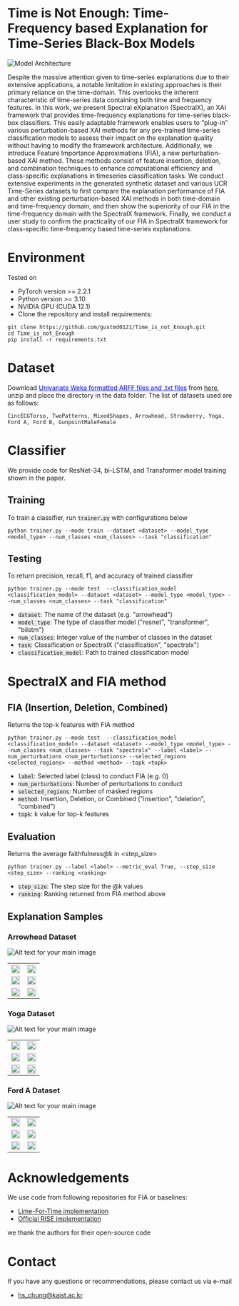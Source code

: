# Time is Not Enough: Time-Frequency based Explanation for Time-Series Black-Box Models

![Model Architecture](figures/overall_figure.png)

Despite the massive attention given to time-series explanations due to their extensive applications, a notable limitation in existing approaches is their primary reliance on the time-domain. This overlooks the inherent characteristic of time-series data containing both time and frequency features. In this work, we present Spectral eXplanation (SpectralX), an XAI framework that provides time-frequency explanations for time-series black-box classifiers. This easily adaptable framework enables users to “plug-in” various perturbation-based XAI methods for any pre-trained time-series classification models to assess their impact on the explanation quality without having to modify the framework architecture. Additionally, we introduce Feature Importance Approximations (FIA), a new perturbation-based XAI method. These methods consist of feature insertion, deletion, and combination techniques to enhance computational efficiency and class-specific explanations in timeseries classification tasks. We conduct extensive experiments in the generated synthetic dataset and various UCR Time-Series datasets to first compare the explanation performance of FIA and other existing perturbation-based XAI methods in both time-domain and time-frequency domain, and then show the superiority of our FIA in the time-frequency domain with the SpectralX framework. Finally, we conduct a user study to confirm the practicality of our FIA in SpectralX framework for class-specific time-frequency based time-series explanations.

# Environment
Tested on
* PyTorch version >= 2.2.1
* Python version >= 3.10 
* NVIDIA GPU (CUDA 12.1)
* Clone the repository and install requirements: 
```
git clone https://github.com/gustmd0121/Time_is_not_Enough.git
cd Time_is_not_Enough
pip install -r requirements.txt
```

# Dataset 
Download <span style="color: blue; text-decoration: underline;">Univariate Weka formatted ARFF files and .txt files</span> from [here](https://www.timeseriesclassification.com/dataset.php), unzip and place the directory in the data folder. The list of datasets used are as follows:
```
CincECGTorso, TwoPatterns, MixedShapes, Arrowhead, Strawberry, Yoga, Ford A, Ford B, GunpointMaleFemale
```

# Classifier
We provide code for ResNet-34, bi-LSTM, and Transformer model training shown in the paper. 

## Training
To train a classifier, run <code style="background-color: #E8E8E8;">trainer.py</code> with configurations below 
```
python trainer.py --mode train --dataset <dataset> --model_type <model_type> --num_classes <num_classes> --task "classification"
```

## Testing
To return precision, recall, f1, and accuracy of trained classifier 
```
python trainer.py --mode test  --classification_model <classification_model> --dataset <dataset> --model_type <model_type> --num_classes <num_classes> --task "classification"
```

* <code style="background-color: #E8E8E8;">dataset</code>: The name of the dataset (e.g. "arrowhead")
* <code style="background-color: #E8E8E8;">model_type</code>: The type of classifier model ("resnet", "transformer", "bilstm")
* <code style="background-color: #E8E8E8;">num_classes</code>: Integer value of the number of classes in the dataset 
* <code style="background-color: #E8E8E8;">task</code>: Classification or SpectralX ("classification", "spectralx")
* <code style="background-color: #E8E8E8;">classification_model</code>: Path to trained classification model

# SpectralX and FIA method 

## FIA (Insertion, Deletion, Combined)
Returns the top-k features with FIA method 
```
python trainer.py --mode test  --classification_model <classification_model> --dataset <dataset> --model_type <model_type> --num_classes <num_classes> --task "spectralx" --label <label> --num_perturbations <num_perturbations> --selected_regions <selected_regions> --method <method> --topk <topk>  
```

* <code style="background-color: #E8E8E8;">label</code>: Selected label (class) to conduct FIA (e.g. 0)
* <code style="background-color: #E8E8E8;">num_perturbations</code>: Number of perturbations to conduct
* <code style="background-color: #E8E8E8;">selected_regions</code>: Number of masked regions 
* <code style="background-color: #E8E8E8;">method</code>: Insertion, Deletion, or Combined ("insertion", "deletion", "combined")
* <code style="background-color: #E8E8E8;">topk</code>: k value for top-k features 

## Evaluation 
Returns the average faithfulness@k in <step_size>
```
python trainer.py --label <label> --metric_eval True, --step_size <step_size> --ranking <ranking>   
```
  
* <code style="background-color: #E8E8E8;">step_size</code>: The step size for the @k values 
* <code style="background-color: #E8E8E8;">ranking</code>: Ranking returned from FIA method above

## Explanation Samples 

### Arrowhead Dataset 

![Alt text for your main image](Explanation_Samples/arrowhead/Avg.png)

<table>
  <tr>
    <td><img src="Explanation_Samples/arrowhead/combined_69.png" width="100%" /></td>
    <td><img src="Explanation_Samples/arrowhead/deletion_69.png" width="100%" /></td>
  </tr>
  <tr>
    <td><img src="Explanation_Samples/arrowhead/insertion_69.png" width="100%" /></td>
    <td><img src="Explanation_Samples/arrowhead/lime_69.png" width="100%" /></td>
  </tr>
  <tr>
    <td><img src="Explanation_Samples/arrowhead/shap_69.png" width="100%" /></td>
    <td><img src="Explanation_Samples/arrowhead/rise_69.png" width="100%" /></td>
  </tr>
</table>

### Yoga Dataset

![Alt text for your main image](Explanation_Samples/yoga/Avg.png)

<table>
  <tr>
    <td><img src="Explanation_Samples/yoga/combined_0.png" width="100%" /></td>
    <td><img src="Explanation_Samples/yoga/deletion_0.png" width="100%" /></td>
  </tr>
  <tr>
    <td><img src="Explanation_Samples/yoga/insertion_0.png" width="100%" /></td>
    <td><img src="Explanation_Samples/yoga/lime_0.png" width="100%" /></td>
  </tr>
  <tr>
    <td><img src="Explanation_Samples/yoga/shap_0.png" width="100%" /></td>
    <td><img src="Explanation_Samples/yoga/rise_0.png" width="100%" /></td>
  </tr>
</table>

### Ford A Dataset

![Alt text for your main image](Explanation_Samples/forda/Avg.png)

<table>
  <tr>
    <td><img src="Explanation_Samples/forda/combined_302.png" width="100%" /></td>
    <td><img src="Explanation_Samples/forda/deletion_302.png" width="100%" /></td>
  </tr>
  <tr>
    <td><img src="Explanation_Samples/forda/insertion_302.png" width="100%" /></td>
    <td><img src="Explanation_Samples/forda/lime_302.png" width="100%" /></td>
  </tr>
  <tr>
    <td><img src="Explanation_Samples/forda/shap_302.png" width="100%" /></td>
    <td><img src="Explanation_Samples/forda/rise_302.png" width="100%" /></td>
  </tr>
</table>


# Acknowledgements
We use code from following repositories for FIA or baselines: 
* [Lime-For-Time implementation](https://github.com/emanuel-metzenthin/Lime-For-Time)
* [Official RISE implementation](https://github.com/eclique/RISE)

we thank the authors for their open-source code 

# Contact
If you have any questions or recommendations, please contact us via e-mail 
* [hs_chung@kaist.ac.kr](hs_chung@kaist.ac.kr)
